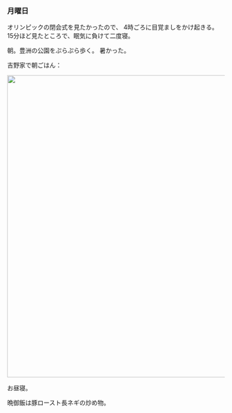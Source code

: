 ### 月曜日

オリンピックの閉会式を見たかったので、
4時ごろに目覚ましをかけ起きる。
15分ほど見たところで、眠気に負けて二度寝。

朝。豊洲の公園をぷらぷら歩く。
暑かった。

吉野家で朝ごはん：

<img src="https://i.imgur.com/hMNsAWU.jpg" width="700">

お昼寝。

晩御飯は豚ロースト長ネギの炒め物。